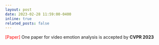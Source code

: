 ```yaml
---
layout: post
date: 2023-02-28 11:59:00-0400
inline: true
related_posts: false
---
```

<font color=red>[Paper]</font> One paper for video emotion analysis is accepted by **CVPR 2023**
